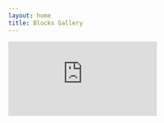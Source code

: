 ```yaml
---
layout: home
title: Blocks Gallery
---
```


<div class="iframecont">
<iframe class="airtable-embed" src="https://airtable.com/embed/appGBrJR67bFnLJqv/shrdDH5RGa6XNjQuo" frameborder="0" onmousewheel=""></iframe>
</div>